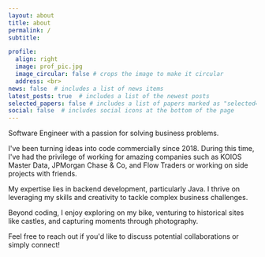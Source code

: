 ```yaml
---
layout: about
title: about
permalink: /
subtitle:

profile:
  align: right
  image: prof_pic.jpg
  image_circular: false # crops the image to make it circular
  address: <br>
news: false  # includes a list of news items
latest_posts: true  # includes a list of the newest posts
selected_papers: false # includes a list of papers marked as "selected={true}"
social: false  # includes social icons at the bottom of the page
---
```


Software Engineer with a passion for solving business problems. 

I've been turning ideas into code commercially since 2018. During this time, I've had the privilege of working for amazing companies such as KOIOS Master Data, JPMorgan Chase & Co, and Flow Traders or working on side projects with friends.

My expertise lies in backend development, particularly Java. I thrive on leveraging my skills and creativity to tackle complex business challenges.

Beyond coding, I enjoy exploring on my bike, venturing to historical sites like castles, and capturing moments through photography.

Feel free to reach out if you'd like to discuss potential collaborations or simply connect!